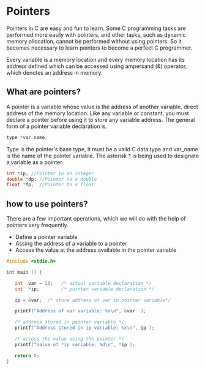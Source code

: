 # Pointers
Pointers in C are easy and fun to learn. Some C programming tasks are performed more easily with pointers, and other tasks, such as dynamic memory allocation, cannot be performed without using pointers. So it becomes necessary to learn pointers to become a perfect C programmer. 

Every variable is a memory location and every memory location has its address defined which can be accessed using ampersand (&) operator, which denotes an address in memory.

## What are pointers?
A pointer is a variable whose value is the address of another variable, direct address of the memory location. Like any variable or constant, you must declare a pointer before using it to store any variable address. The general form of a pointer variable declaration is.
```c
type *var_name;
```
Type is the pointer's base type, it must be a valid C data type and var_name is the name of the pointer variable. The asterisk * is being used to designate a variable as a pointer.
```c
int *ip; //Pointer to an integer
double *dp; //Pointer to a double
float *fp;  //Pointer to a float
```

## how to use pointers?
There are a few important operations, which we will do with the help of pointers very frequently.
- Define a pointer variable
- Assing the address of a variable to a pointer
- Access the value at the address available in the pointer variable

```c
#include <stdio.h>

int main () {

   int  var = 20;   /* actual variable declaration */
   int  *ip;        /* pointer variable declaration */

   ip = &var;  /* store address of var in pointer variable*/

   printf("Address of var variable: %x\n", &var  );

   /* address stored in pointer variable */
   printf("Address stored in ip variable: %x\n", ip );

   /* access the value using the pointer */
   printf("Value of *ip variable: %d\n", *ip );

   return 0;
}
```

